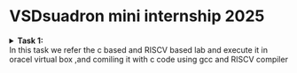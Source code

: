 # VSDsuadron mini internship 2025
<details>
<summary><b>Task 1:</b> 
<br>
In this task we refer the c based  and RISCV based lab and execute it in oracel virtual box ,and comiling it with c code using gcc and RISCV compiler </summary>
  
## C language based LAB
In this task we followed the following steps to compile our ".c" code in our machine
1. Open ther virtual box, run the machine you are working on  ,then open the terminal ;then we a command cd 
 **cd=is used in the terminal to navigate to the directory where your C source files are before compiling or running them.**
   
2. Then we opened a leafpad to write our code 
   ....leafpad sum5ton.c....
   if leafpad is not installed 
   .....sudo apt install leafpad....command is  used to install it
    We write the code in the leafpad
   
3. then to compile with code with gcc we give the comand
 ......gcc sum5ton.c......
 **gcc=gcc command is used to compile C programs using the GNU Compiler Collection (GCC).**
   
4.then we checked the directory to our file is listed 
   ....ls -ltr.......
   all the files located in the directory will be shown
    ...   ./a.out    .....is used to compile the program
   **./a.out=./a.out is the default output file created by gcc or g++ when you compile C or C++ code without specifying an output name**

   ## RISCV based LAB

   1.Open the terminal and run the given command 
    .....cat sum5ton.c.....
    the code which is we have written in sum5ton.c 
    whole program will be displayed on the terminal
    
  2. with the c code write a command to compile it with RISCV compiler
    .....riscv64-unknown-elf-gcc -O1 -mabi=lp64 -march=rv64i -o sum5ton.o sum5ton.c.....
    
  3. Open new terminal and give the command 
       .....riscv64-unknown-elf-objdump -d sum5ton.o....
       this is is used to disassemble the object file sum5ton.o, which has been compiled for the RISC-V 64-bit architecture using a cross-compiler toolchain.
   
  4. the assembly level language code will be displayed ,type
          ..... :/main.....
         to locate main section of our code

     ***riscv64-unknown-elf-gcc	The RISC-V GCC cross-compiler for bare-metal systems (i.e., no OS like Linux). It's used to compile C code for RISC-V 64-bit embedded targets.***
     
     ***O1	Enables level 1 optimization. It improves performance a bit without increasing compile time too much.***
     
     ***mabi=lp64	Sets the RISC-V ABI (Application Binary Interface) to lp64, meaning:***
              l = long (and pointers) are 64-bit
              p64 = 64-bit pointers
              Used for 64-bit integer code.
     
     ***arch=rv64i	Targets the RV64I base integer instruction set of RISC-V. This excludes floating-point or vector extensions.***
     
     ***-o sum5ton.o	Specifies the output file name, in this case sum_1ton.o (an object file).***
     
     ***sum5ton.c	The input C source file to be compiled.***
     
     ***riscv64-unknown-elf-objdump	This is the RISC-V version of GNU objdump, part of the cross-compilation toolchain. It works with binaries compiled for RISC-V 64-bit (bare-metal) targets (no OS).***
     
     ***-d	Tells objdump to disassemble the .text section (the code section) of the object file. This shows the machine instructions in assembly language.***
